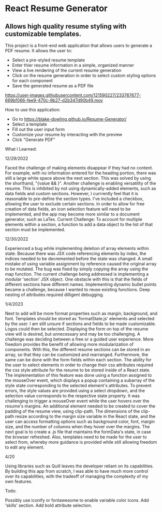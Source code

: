 # React Resume Generator

## Allows high quality resume styling with customizable templates.

This project is a front-end web application that allows users to generate a PDF resume. It allows the user to:

* Select a pre-styled resume template
* Enter thier resume information in a simple, organized manner
* View a live rendering of the current resume generation
* Click on the resume generation in order to select custom styling options for each component
* Save the generated resume as a PDF file


https://user-images.githubusercontent.com/121590227/233767677-669bf066-fee9-470c-9b27-d2b347d90b49.mov


How to use this application:

* Go to https://blake-dowling.github.io/Resume-Generator/
* Select a template
* Fill out the user input form
* Customize your resume by interacting with the preview
* Click "Generate PDF"






What I Learned:

12/29/2022

Faced the challenge of making elements disappear if they had no content. For example, with no information entered for the heading portion, there was still a large white space above the next section. This was solved by using the shorthand, "{value && <element/>}". 
Another challenge is enabling versatility of the resume. This is inhibited by not using dynamically-added elements, such as data fields and custom sections. However, I currrently feel that it is reasonable to pre-define the section types. I've included a checkbox, allowing the user to exclude certain sections. In order to allow for free creation of data fields, an icon selection feature will need to be implemented, and the app may become more similar to a document generator, such as LaTex.
Current Challenge: To account for multiple elements within a section, a function to add a data object to the list of that section must be implemented.

12/30/2022

Experienced a bug while implementing deletion of array elements within state. Because there was JSX code referencing elements by index, the indices needed to be decremented before the state was changed. A small mistake of using variable assignment by reference caused the original array to be mutated. The bug was fixed by simply copying the array using the map function.
The current challenge being addressed is implementing a modular 'section' JSX object. One obstacle with this is that the fields of different sections have different names.
Implementing dynamic bullet points became a challenge, because I wanted to reuse existing functions. Deep nesting of attributes required dilligent debugging.

1/4/2023

Next to add will be more format properties such as margin, background, and font. Templates should be stored as 'formatState.js' elements and selected by the user. I am still unsure if sections and fields to be made customizable. Logos could then be selected. Displaying the form on top of the resume view will is desired, but unnecessary and may be too challenging.
A challenge was deciding between a free or a guided user experience. More freedom provides the benefit of allowing more modularization of components. With this, the different resume sections can be stored in an array, so that they can be customized and rearranged. Furthermore, the same can be done with the form fields within each section.
The ability for the user to select elements in order to change their css attributes required the css style attribute for the resume to be stored inside of a React state. The implementation of this feature was done using a function assigned to the mouseOver event, which displays a popup containing a subarray of the style state corresponding to the selected element's attributes. To prevent errors, the style values are provided using a select dropdown, and the selection value corresponds to the respective state property.
It was challenging to trigger a mouseOver event while the user hovers over the resume's margins. An additional element needed to be created to cover the padding of the resume view, using clip-path. The dimensions of the clip-path resize according to the margin size variable in the React state, and the user can access formatting options such as background color, font, margin size, and the number of columns when they hover over the margins.
The next goal is to create a .js file that maintains the formData's state, in case the browser refreshed. Also, templates need to be made for the user to select from, whereby more guidance is provided while still allowing freedom to edit any element.

4/20

Using libraries such as Quill leaves the developer reliant on its capabilities. By building this app from scratch, I was able to have much more control over its capabilities, with the tradeoff of managing the complexity of my own features.

Todo:

Possibly use iconify or fontawesome to enable variable color icons.
Add 'skills' section.
Add bold attribute selection.

